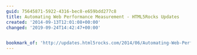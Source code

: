 ```yaml
---
guid: 75645871-5922-4316-bec8-e659bdd277c8
title: Automating Web Performance Measurement - HTML5Rocks Updates
created: '2014-09-13T12:01:08+00:00'
changed: '2019-09-24T14:42:47+00:00'


bookmark_of: 'http://updates.html5rocks.com/2014/06/Automating-Web-Performance-Measurement'
---
```




